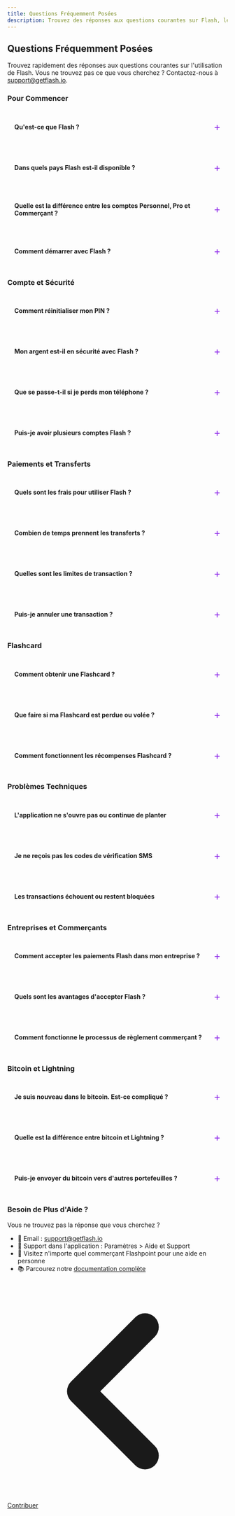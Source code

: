 ```yaml
---
title: Questions Fréquemment Posées
description: Trouvez des réponses aux questions courantes sur Flash, les comptes, les paiements, la sécurité et le dépannage
---
```


## Questions Fréquemment Posées

Trouvez rapidement des réponses aux questions courantes sur l'utilisation de Flash. Vous ne trouvez pas ce que vous cherchez ? Contactez-nous à [support@getflash.io](mailto:support@getflash.io).

### Pour Commencer

<details class="faq-item">
<summary><strong>Qu'est-ce que Flash ?</strong></summary>

Flash est un fournisseur de services bitcoin créant des produits et services spécifiquement pour les Caraïbes. Notre écosystème comprend l'application Flash pour les utilisateurs quotidiens, les appareils Flashpoint POS pour les commerçants, la Flashcard pour les récompenses et les paiements, ainsi que des recharges bitcoin et des règlements en espèces sans friction.
</details>

<details class="faq-item">
<summary><strong>Dans quels pays Flash est-il disponible ?</strong></summary>

Flash est actuellement disponible en Jamaïque et s'étend dans toute la région des Caraïbes. Consultez notre [carte](/fr/guides/map) pour trouver des emplacements Flash près de chez vous.
</details>

<details class="faq-item">
<summary><strong>Quelle est la différence entre les comptes Personnel, Pro et Commerçant ?</strong></summary>

<ul>
<li><strong>Comptes Personnels</strong> : Portefeuilles bitcoin et USD de base pour les particuliers</li>
<li><strong>Comptes Pro</strong> : Fonctionnalités améliorées incluant les virements bancaires (Jamaïque uniquement)</li>
<li><strong>Comptes Commerçants</strong> : Fonctionnalités commerciales avec intégration Flashpoint POS et programme de récompenses</li>
</ul>
</details>

<details class="faq-item">
<summary><strong>Comment démarrer avec Flash ?</strong></summary>

<ol>
<li>Téléchargez l'application Flash depuis votre boutique d'applications</li>
<li>Créez un compte avec votre numéro de téléphone</li>
<li>Vérifiez votre identité (si nécessaire)</li>
<li>Approvisionnez votre portefeuille par virement bancaire, dépôt en espèces ou transfert bitcoin</li>
<li>Commencez à envoyer et recevoir des paiements !</li>
</ol>

Consultez notre [guide de démarrage](/fr/get-started) pour des instructions détaillées.
</details>

### Compte et Sécurité

<details class="faq-item">
<summary><strong>Comment réinitialiser mon PIN ?</strong></summary>

<ol>
<li>Sur l'écran de connexion, appuyez sur "PIN oublié ?"</li>
<li>Entrez votre numéro de téléphone</li>
<li>Vérifiez votre identité via le code SMS</li>
<li>Créez un nouveau PIN à 6 chiffres</li>
<li>Confirmez votre nouveau PIN</li>
</ol>

Pour une aide supplémentaire, contactez [support@getflash.io](mailto:support@getflash.io).
</details>

<details class="faq-item">
<summary><strong>Mon argent est-il en sécurité avec Flash ?</strong></summary>

Oui ! Flash utilise plusieurs couches de sécurité :
<ul>
<li>Portefeuilles bitcoin non-custodial (vous contrôlez vos clés)</li>
<li>Chiffrement de niveau bancaire pour toutes les données</li>
<li>Options d'authentification biométrique</li>
<li>Audits de sécurité réguliers</li>
<li>Conformité réglementaire dans les juridictions opérationnelles</li>
</ul>
</details>

<details class="faq-item">
<summary><strong>Que se passe-t-il si je perds mon téléphone ?</strong></summary>

<ol>
<li>Contactez immédiatement le support pour geler votre compte</li>
<li>Vos fonds restent en sécurité - ils ne sont pas stockés sur votre téléphone</li>
<li>Installez Flash sur votre nouvel appareil</li>
<li>Connectez-vous avec vos identifiants</li>
<li>Vérifiez votre identité pour restaurer l'accès</li>
</ol>

Conseil pro : Activez l'authentification biométrique et notez votre phrase de récupération pour les portefeuilles bitcoin.
</details>

<details class="faq-item">
<summary><strong>Puis-je avoir plusieurs comptes Flash ?</strong></summary>

Chaque numéro de téléphone ne peut être associé qu'à un seul compte Flash. Les propriétaires d'entreprises peuvent passer à un compte Commerçant pour gérer les transactions commerciales séparément.
</details>

### Paiements et Transferts

<details class="faq-item">
<summary><strong>Quels sont les frais pour utiliser Flash ?</strong></summary>

<ul>
<li><strong>Transferts dans l'application</strong> : Gratuits entre utilisateurs Flash</li>
<li><strong>Frais de réseau bitcoin</strong> : Variables selon la congestion du réseau</li>
<li><strong>Virements bancaires</strong> : Vérifiez les tarifs actuels dans l'application</li>
<li><strong>Règlements en espèces</strong> : Petit pourcentage de frais (varie selon l'emplacement)</li>
<li><strong>Traitement commerçant</strong> : Tarifs compétitifs pour les entreprises</li>
</ul>

Vérifiez toujours les frais avant de confirmer les transactions.
</details>

<details class="faq-item">
<summary><strong>Combien de temps prennent les transferts ?</strong></summary>

<ul>
<li><strong>Flash vers Flash</strong> : Instantané</li>
<li><strong>Transferts bitcoin</strong> : Typiquement 10-60 minutes</li>
<li><strong>Dépôts bancaires</strong> : 0-1 jour ouvrable (Jamaïque)</li>
<li><strong>Règlements en espèces</strong> : Le jour même aux emplacements partenaires</li>
<li><strong>Transferts internationaux</strong> : Instantanés via le réseau bitcoin</li>
</ul>
</details>

<details class="faq-item">
<summary><strong>Quelles sont les limites de transaction ?</strong></summary>

Les limites varient selon le type de compte et le niveau de vérification :
<ul>
<li><strong>Comptes personnels</strong> : Limites quotidiennes/mensuelles plus basses</li>
<li><strong>Comptes vérifiés</strong> : Limites augmentées</li>
<li><strong>Comptes Pro/Commerçant</strong> : Limites plus élevées pour les besoins commerciaux</li>
</ul>

Vérifiez vos limites actuelles dans l'application sous Paramètres > Limites du compte.
</details>

<details class="faq-item">
<summary><strong>Puis-je annuler une transaction ?</strong></summary>

<ul>
<li><strong>Transactions en attente</strong> : Peuvent être annulables - vérifiez les détails de la transaction</li>
<li><strong>Transferts bitcoin complétés</strong> : Ne peuvent pas être inversés (immutabilité de la blockchain)</li>
<li><strong>Transferts Flash vers Flash</strong> : Contactez immédiatement le support</li>
<li><strong>Transactions échouées</strong> : Les fonds sont automatiquement retournés</li>
</ul>
</details>

### Flashcard

<details class="faq-item">
<summary><strong>Comment obtenir une Flashcard ?</strong></summary>

<ol>
<li>Visitez n'importe quel commerçant Flash participant</li>
<li>Demandez une Flashcard</li>
<li>Chargez le solde initial (un montant minimum peut s'appliquer)</li>
<li>Liez la carte à votre application Flash</li>
<li>Commencez à gagner des récompenses sur vos achats !</li>
</ol>

Consultez notre [guide Flashcard](/fr/guides/flashcard) pour plus de détails.
</details>

<details class="faq-item">
<summary><strong>Que faire si ma Flashcard est perdue ou volée ?</strong></summary>

<ol>
<li>Ouvrez immédiatement l'application Flash</li>
<li>Allez dans la section Cartes</li>
<li>Sélectionnez votre carte perdue</li>
<li>Appuyez sur "Geler la carte"</li>
<li>Contactez le support pour un remplacement</li>
</ol>

Les cartes gelées ne peuvent être utilisées pour aucune transaction.
</details>

<details class="faq-item">
<summary><strong>Comment fonctionnent les récompenses Flashcard ?</strong></summary>

<ul>
<li>Gagnez des points sur chaque achat chez les commerçants Flashpoint</li>
<li>Les taux de points varient selon le commerçant et les promotions</li>
<li>Échangez des points contre du bitcoin ou des offres de commerçants</li>
<li>Les points n'expirent jamais tant que votre carte est active</li>
<li>Vérifiez le solde de points dans l'application Flash</li>
</ul>
</details>

### Problèmes Techniques

<details class="faq-item">
<summary><strong>L'application ne s'ouvre pas ou continue de planter</strong></summary>

Essayez ces étapes :
<ol>
<li>Forcez la fermeture de l'application et redémarrez</li>
<li>Vérifiez les mises à jour de l'application dans votre boutique d'applications</li>
<li>Redémarrez votre téléphone</li>
<li>Videz le cache de l'application (Android) ou réinstallez (iOS)</li>
<li>Assurez-vous que votre système d'exploitation est à jour</li>
</ol>

Vous avez toujours des problèmes ? Contactez [support@getflash.io](mailto:support@getflash.io).
</details>

<details class="faq-item">
<summary><strong>Je ne reçois pas les codes de vérification SMS</strong></summary>

<ol>
<li>Vérifiez que votre téléphone a un signal/connexion de données</li>
<li>Vérifiez que le numéro de téléphone est correct</li>
<li>Vérifiez que les SMS ne sont pas bloqués par votre opérateur</li>
<li>Essayez de demander le code à nouveau après 60 secondes</li>
<li>Contactez le support si les problèmes persistent</li>
</ol>
</details>

<details class="faq-item">
<summary><strong>Les transactions échouent ou restent bloquées</strong></summary>

Solutions courantes :
<ul>
<li>Vérifiez que votre solde est suffisant (y compris les frais)</li>
<li>Vérifiez que les détails du destinataire sont corrects</li>
<li>Assurez une connexion Internet stable</li>
<li>Pour bitcoin : Le réseau peut être congestionné, attendez et réessayez</li>
<li>Vérifiez les notifications de l'application pour des messages d'erreur spécifiques</li>
</ul>
</details>

### Entreprises et Commerçants

<details class="faq-item">
<summary><strong>Comment accepter les paiements Flash dans mon entreprise ?</strong></summary>

<ol>
<li>Demandez un compte Commerçant dans l'application</li>
<li>Complétez la vérification commerciale</li>
<li>Recevez votre appareil Flashpoint POS</li>
<li>Complétez la configuration avec notre équipe</li>
<li>Commencez à accepter les paiements et à offrir des récompenses !</li>
</ol>

En savoir plus dans notre [section Entreprises](/fr/business).
</details>

<details class="faq-item">
<summary><strong>Quels sont les avantages d'accepter Flash ?</strong></summary>

<ul>
<li>Frais de transaction inférieurs aux méthodes de paiement traditionnelles</li>
<li>Options de règlement instantané</li>
<li>Accès au bitcoin et à l'USD</li>
<li>Programme de récompenses client intégré</li>
<li>Pas de rétrofacturations</li>
<li>Élargir la base de clients</li>
<li>Analyses et rapports détaillés</li>
</ul>
</details>

<details class="faq-item">
<summary><strong>Comment fonctionne le processus de règlement commerçant ?</strong></summary>

Choisissez votre méthode de règlement préférée :
<ul>
<li><strong>Bitcoin instantané</strong> : Recevez du bitcoin immédiatement</li>
<li><strong>Portefeuille USD</strong> : Conservez les fonds en USD dans Flash</li>
<li><strong>Virement bancaire</strong> : Réglez sur votre compte bancaire (Jamaïque)</li>
<li><strong>Retrait en espèces</strong> : Disponible aux emplacements partenaires</li>
</ul>

Configurez les préférences dans votre tableau de bord commerçant.
</details>

### Bitcoin et Lightning

<details class="faq-item">
<summary><strong>Je suis nouveau dans le bitcoin. Est-ce compliqué ?</strong></summary>

Pas du tout ! Flash rend le bitcoin aussi facile que l'utilisation de n'importe quelle application de paiement :
<ul>
<li>Aucune connaissance technique requise</li>
<li>Libellé dans votre devise locale</li>
<li>Conversion automatique gérée par Flash</li>
<li>Même expérience utilisateur que les applications traditionnelles</li>
<li>Optionnel : En savoir plus dans notre guide <a href="/fr/bitcoin-protocol">Bases du Bitcoin</a></li>
</ul>
</details>

<details class="faq-item">
<summary><strong>Quelle est la différence entre bitcoin et Lightning ?</strong></summary>

<ul>
<li><strong>Bitcoin</strong> : La couche de base, comme les virements bancaires - sécurisée mais plus lente</li>
<li><strong>Lightning</strong> : La couche rapide, comme les cartes de crédit - instantanée et bon marché</li>
</ul>

Flash utilise automatiquement les deux pour vous offrir la meilleure expérience. En savoir plus sur le [Réseau Lightning](/fr/lightning-network).
</details>

<details class="faq-item">
<summary><strong>Puis-je envoyer du bitcoin vers d'autres portefeuilles ?</strong></summary>

Oui ! Flash prend en charge l'envoi vers :
<ul>
<li>D'autres utilisateurs Flash (gratuit et instantané)</li>
<li>N'importe quelle adresse bitcoin (on-chain)</li>
<li>Factures Lightning</li>
<li>Retrait vers banque ou espèces physiques</li>
</ul>

L'application détecte automatiquement le type de paiement.
</details>

### Besoin de Plus d'Aide ?

Vous ne trouvez pas la réponse que vous cherchez ?

<ul>
<li>📧 Email : <a href="mailto:support@getflash.io">support@getflash.io</a></li>
<li>📱 Support dans l'application : Paramètres > Aide et Support</li>
<li>🏪 Visitez n'importe quel commerçant Flashpoint pour une aide en personne</li>
<li>📚 Parcourez notre <a href="/fr/docs-home">documentation complète</a></li>
</ul>

<style>
.faq-item {
    border: 1px solid rgb(229 231 235 / var(--tw-border-opacity));
    border-radius: 0.5rem;
    margin-bottom: 1rem;
    padding: 1rem;
    transition: all 0.2s ease;
}

.faq-item:hover {
    border-color: rgb(147 51 234 / var(--tw-border-opacity));
    box-shadow: 0 1px 3px 0 rgb(0 0 0 / 0.1), 0 1px 2px -1px rgb(0 0 0 / 0.1);
}

.faq-item summary {
    cursor: pointer;
    padding: 0.5rem 0;
    list-style: none;
    display: flex;
    align-items: center;
    justify-content: space-between;
}

.faq-item summary::-webkit-details-marker {
    display: none;
}

.faq-item summary::after {
    content: '+';
    font-size: 1.5rem;
    color: rgb(147 51 234);
    transition: transform 0.2s ease;
}

.faq-item[open] summary::after {
    transform: rotate(45deg);
}

.faq-item[open] {
    background-color: rgb(147 51 234 / 0.05);
}

.dark .faq-item {
    border-color: rgb(55 65 81 / var(--tw-border-opacity));
}

.dark .faq-item[open] {
    background-color: rgb(147 51 234 / 0.1);
}
</style>

<!-- Liens de navigation -->
<div class="flex justify-between items-center mt-8 pt-4 border-t border-zinc-200 dark:border-zinc-700">
  <div class="w-1/3 text-left">
    <a href="contribute" class="inline-flex items-center bg-purple-600 hover:bg-purple-700 text-white rounded-md transition-colors px-4 py-2 text-sm font-medium shadow-sm hover:shadow-md">
      <svg xmlns="http://www.w3.org/2000/svg" class="h-6 w-6 mr-2" fill="none" viewBox="0 0 24 24" stroke="currentColor">
        <path stroke-linecap="round" stroke-linejoin="round" stroke-width="3" d="M15 19l-7-7 7-7" />
      </svg>
      Contribuer
    </a>
  </div>
  <div class="w-1/3 text-center">
    <!-- Contenu central optionnel -->
  </div>
  <div class="w-1/3 text-right">
    <!-- Dernière page principale -->
  </div>
</div>